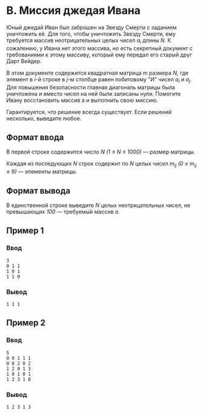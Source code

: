 # B. Миссия джедая Ивана

Юный джедай Иван был заброшен на Звезду Смерти с заданием уничтожить её. Для того, чтобы уничтожить Звезду Смерти, ему
требуется массив неотрицательных целых чисел _a<sub>i</sub>_ длины _N_. К сожалению, у Ивана нет этого массива, но есть
секретный документ с требованиями к этому массиву, который ему передал его старый друг Дарт Вейдер.

В этом документе содержится квадратная матрица _m_ размера _N_, где элемент в _i_-й строке в _j_-м столбце равен
побитовому "И" чисел _a<sub>i</sub>_ и _a<sub>j</sub>_. Для повышения безопасности главная диагональ матрицы была
уничтожена и вместо чисел на ней были записаны нули. Помогите Ивану восстановить массив a и выполнить свою миссию.

Гарантируется, что решение всегда существует. Если решений несколько, выведите любое.

## Формат ввода

В первой строке содержится число _N (1 ≤ N ≤ 1000)_ — размер матрицы.

Каждая из последующих _N_ строк содержит по _N_ целых чисел _m<sub>ij</sub> (0 ≤ m<sub>ij</sub> ≤ 9)_ — элементы
матрицы.

## Формат вывода

В единственной строке выведите _N_ целых неотрицательных чисел, не превышающих _100_ — требуемый массив _a_.

## Пример 1

### Ввод

    3
    0 1 1
    1 0 1
    1 1 0

### Вывод

    1 1 1 

## Пример 2

### Ввод

    5
    0 0 1 1 1
    0 0 2 0 2
    1 2 0 1 3
    1 0 1 0 1
    1 2 3 1 0

### Вывод

    1 2 3 1 3 
